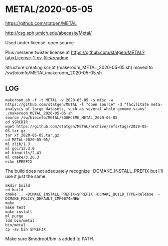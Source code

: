 METAL/2020-05-05
================

<https://github.com/statgen/METAL>

<http://csg.sph.umich.edu/abecasis/Metal/>

Used under license:
open source

Plus mersene twister license at <https://github.com/statgen/METAL?tab=License-1-ov-file#readme>


Structure creating script (makeroom_METAL_2020-05-05.sh) moved to /sw/bioinfo/METAL/makeroom_2020-05-05.sh

LOG
---

    makeroom.sh -f -t METAL -v 2020-05-05 -s misc -w https://github.com/statgen/METAL -l "open source" -d "facilitate meta-analysis of large datasets, such as several whole genome scans"
    ./makeroom_METAL_2020-05-05.sh 
    source /sw/bioinfo/METAL/SOURCEME_METAL_2020-05-05
    cd $SRCDIR
    wget https://github.com/statgen/METAL/archive/refs/tags/2020-05-05.tar.gz
    tar xf 2020-05-05.tar.gz 
    cd METAL-2020-05-05/
    ml zlib/1.3
    ml gcc/12.3.0
    ml binutils/2.41
    ml cmake/3.26.3
    echo $PREFIX

The build does not adequately recognize -DCMAKE_INSTALL_PREFIX but I'll use it just the same.


    mkdir build
    cd build
    cmake .. -DCMAKE_INSTALL_PREFIX=$PREFIX -DCMAKE_BUILD_TYPE=Release  -DCMAKE_POLICY_DEFAULT_CMP0074=NEW 
    make
    make test
    make install
    ml purge
    ldd bin/metal 
    bin/metal
    cp -av bin $PREFIX


Make sure $modroot/bin is added to PATH.
